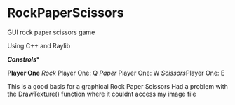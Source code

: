 # RockPaperScissors
GUI rock paper scissors game


Using C++ and Raylib 


***Constrols****

**Player One**
*Rock*    Player One: Q
*Paper*   Player One: W
*Scissors*Player One: E



This is a good basis for a graphical Rock Paper Scissors
Had a problem with the DrawTexture() function where it couldnt access my image file

